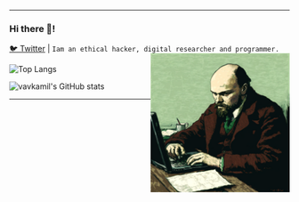 -----------------
### Hi there 👋!

[🐦 Twitter](https://twitter.com/kr00n0s) | ``Iam an ethical hacker, digital researcher and programmer.``

<img align="right" width="250px" style="margin-top:-20px" src="https://github.com/Kr00n0s/Kr00n0s/blob/main/lenin.png">


![Top Langs](https://github-readme-stats.vercel.app/api/top-langs/?username=Kr00n0s&layout=compact&theme=github_dark&hide=php,javascript,css,tsql,html,scss,makefile,shell,dockerfile)

![vavkamil's GitHub stats](https://github-readme-stats.vercel.app/api?username=Kr00n0s&show_icons=true&theme=github_dark)

------------------
